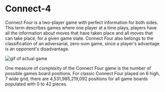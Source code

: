 # Connect-4
Connect Four is a two-player game with perfect information for both sides. 
This term describes games where one player at a time plays, players have all the information about moves that have taken place and all moves that can take place, for a given game state. 
Connect Four also belongs to the classification of an adversarial, zero-sum game, since a player's advantage is an opponent's disadvantage.

![gif of actual game](https://www.thesprucecrafts.com/thmb/Y9BJp2I4pBZCo3Brz-vs7YSEAR8=/1500x844/smart/filters:no_upscale()/how-to-win-at-connect-four-basic-strategy-tips-412539_V2A-eb39b32d7a314ad28fbe30b4cb871968.gif)

One measure of complexity of the Connect Four game is the number of possible games board positions. 
For classic Connect Four played on 6 high, 7 wide grid, there are 4,531,985,219,092 positions for all game boards populated with 0 to 42 pieces.

